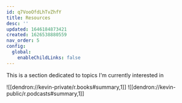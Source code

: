 ```yaml
---
id: q7VooOfdLhTvZhfY
title: Resources
desc: ''
updated: 1646184873421
created: 1626538880559
nav_order: 5
config:
  global:
    enableChildLinks: false
---
```



This is a section dedicated to topics I'm currently interested in

<!-- - [[Anecdotes|dendron://kevin-public/r.anecdotes]]
- [[Food|dendron://kevin-public/r.food]]
- [[Glucose|dendron://kevin-public/r.glucose]]
- [[Startup|dendron://kevin-public/r.startup]]
- [[dendron://kevin-public/r.seo]]
- [[Thing|dendron://kevin-public/r.thing]]
- [[dendron://kevin-public/r.seo]] -->

![[dendron://kevin-private/r.books#summary,1]]
![[dendron://kevin-public/r.podcasts#summary,1]]
